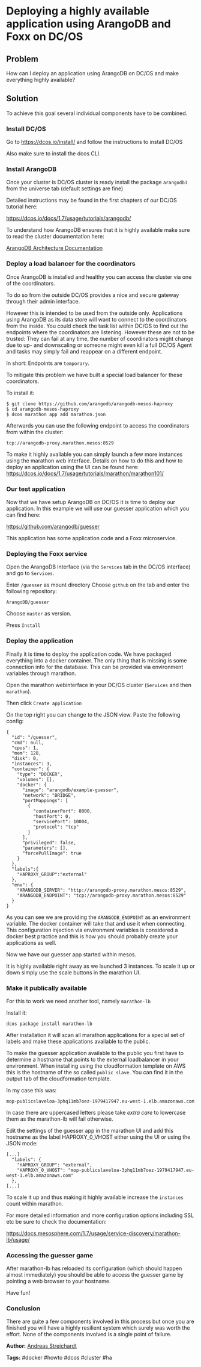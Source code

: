 Deploying a highly available application using ArangoDB and Foxx on DC/OS
=========================================================================

Problem
-------

How can I deploy an application using ArangoDB on DC/OS and make everything highly available?

Solution
--------

To achieve this goal several individual components have to be combined.

### Install DC/OS

Go to https://dcos.io/install/ and follow the instructions to install DC/OS

Also make sure to install the dcos CLI.

### Install ArangoDB

Once your cluster is DC/OS cluster is ready install the package `arangodb3` from the universe tab (default settings are fine)

Detailed instructions may be found in the first chapters of our DC/OS tutorial here: 

https://dcos.io/docs/1.7/usage/tutorials/arangodb/

To understand how ArangoDB ensures that it is highly available make sure to read the cluster documentation here:

[ArangoDB Architecture Documentation](../..//Manual/Scalability/Architecture.html)

### Deploy a load balancer for the coordinators
    
Once ArangoDB is installed and healthy you can access the cluster via one of the coordinators.

To do so from the outside DC/OS provides a nice and secure gateway through their admin interface.

However this is intended to be used from the outside only. Applications using ArangoDB as its data store will want to connect to the coordinators from the inside. You could check the task list within DC/OS to find out the endpoints where the coordinators are listening. However these are not to be trusted: They can fail at any time, the number of coordinators might change due to up- and downscaling or someone might even kill a full DC/OS Agent and tasks may simply fail and reappear on a different endpoint.

In short: Endpoints are `temporary`.

To mitigate this problem we have built a special load balancer for these coordinators. 

To install it:

```
$ git clone https://github.com/arangodb/arangodb-mesos-haproxy
$ cd arangodb-mesos-haproxy
$ dcos marathon app add marathon.json
```

Afterwards you can use the following endpoint to access the coordinators from within the cluster:

```
tcp://arangodb-proxy.marathon.mesos:8529
```

To make it highly available you can simply launch a few more instances using the marathon web interface. Details on how to do this and how to deploy an application using the UI can be found here: https://dcos.io/docs/1.7/usage/tutorials/marathon/marathon101/

### Our test application

Now that we have setup ArangoDB on DC/OS it is time to deploy our application. In this example we will use our guesser application which you can find here:

https://github.com/arangodb/guesser

This application has some application code and a Foxx microservice.

### Deploying the Foxx service

Open the ArangoDB interface (via the `Services` tab in the DC/OS interface) and go to `Services`.

Enter `/guesser` as mount directory
Choose `github` on the tab and enter the following repository:

```
ArangoDB/guesser
```

Choose `master` as version.

Press `Install`

### Deploy the application

Finally it is time to deploy the application code. We have packaged everything into a docker container. The only thing that is missing is some connection info for the database. This can be provided via environment variables through marathon.

Open the marathon webinterface in your DC/OS cluster (`Services` and then `marathon`).

Then click `Create application`

On the top right you can change to the JSON view. Paste the following config:

```
{
  "id": "/guesser",
  "cmd": null,
  "cpus": 1,
  "mem": 128,
  "disk": 0,
  "instances": 3,
  "container": {
    "type": "DOCKER",
    "volumes": [],
    "docker": {
      "image": "arangodb/example-guesser",
      "network": "BRIDGE",
      "portMappings": [
        {
          "containerPort": 8000,
          "hostPort": 0,
          "servicePort": 10004,
          "protocol": "tcp"
        }
      ],
      "privileged": false,
      "parameters": [],
      "forcePullImage": true
    }
  },
  "labels":{
    "HAPROXY_GROUP":"external"
  },
  "env": {
    "ARANGODB_SERVER": "http://arangodb-proxy.marathon.mesos:8529",
    "ARANGODB_ENDPOINT": "tcp://arangodb-proxy.marathon.mesos:8529"
  }
}
```

As you can see we are providing the `ARANGODB_ENDPOINT` as an environment variable. The docker container will take that and use it when connecting. This configuration injection via environment variables is considered a docker best practice and this is how you should probably create your applications as well.

Now we have our guesser app started within mesos.

It is highly available right away as we launched 3 instances. To scale it up or down simply use the scale buttons in the marathon UI.

### Make it publically available

For this to work we need another tool, namely `marathon-lb`

Install it:

```
dcos package install marathon-lb
```

After installation it will scan all marathon applications for a special set of labels and make these applications available to the public.

To make the guesser application available to the public you first have to determine a hostname that points to the external loadbalancer in your environment. When installing using the cloudformation template on AWS this is the hostname of the so called `public slave`. You can find it in the output tab of the cloudformation template.

In my case this was:

`mop-publicslaveloa-3phq11mb7oez-1979417947.eu-west-1.elb.amazonaws.com`

In case there are uppercased letters please take *extra care* to lowercase them as the marathon-lb will fail otherwise.

Edit the settings of the guesser app in the marathon UI and add this hostname as the label HAPROXY_0_VHOST either using the UI or using the JSON mode:

```
[...]
  "labels": {
    "HAPROXY_GROUP": "external",
    "HAPROXY_0_VHOST": "mop-publicslaveloa-3phq11mb7oez-1979417947.eu-west-1.elb.amazonaws.com"
  },
[...]
```

To scale it up and thus making it highly available increase the `instances` count within marathon.

For more detailed information and more configuration options including SSL etc be sure to check the documentation:

https://docs.mesosphere.com/1.7/usage/service-discovery/marathon-lb/usage/

### Accessing the guesser game

After marathon-lb has reloaded its configuration (which should happen almost immediately) you should be able to access the guesser game by pointing a web browser to your hostname.

Have fun!

### Conclusion

There are quite a few components involved in this process but once you are finished you will have a highly resilient system which surely was worth the effort. None of the components involved is a single point of failure.

**Author:** [Andreas Streichardt](https://github.com/m0ppers)

**Tags:** #docker #howto #dcos #cluster #ha
